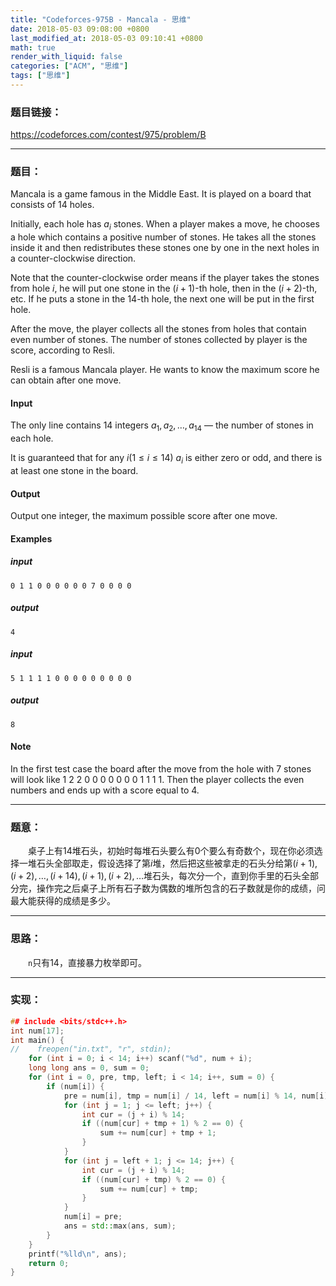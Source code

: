 ```yaml
---
title: "Codeforces-975B - Mancala - 思维"
date: 2018-05-03 09:08:00 +0800
last_modified_at: 2018-05-03 09:10:41 +0800
math: true
render_with_liquid: false
categories: ["ACM", "思维"]
tags: ["思维"]
---
```


### 题目链接：

https://codeforces.com/contest/975/problem/B

---
### 题目：

Mancala is a game famous in the Middle East. It is played on a board that consists of 14 holes.


Initially, each hole has $a_i$ stones. When a player makes a move, he chooses a hole which contains a positive number of stones. He takes all the stones inside it and then redistributes these stones one by one in the next holes in a counter-clockwise direction.

Note that the counter-clockwise order means if the player takes the stones from hole $i$, he will put one stone in the $(i+1)$-th hole, then in the $(i+2)$-th, etc. If he puts a stone in the $14$-th hole, the next one will be put in the first hole.

After the move, the player collects all the stones from holes that contain even number of stones. The number of stones collected by player is the score, according to Resli.

Resli is a famous Mancala player. He wants to know the maximum score he can obtain after one move.

#### Input
The only line contains 14 integers $a_1,a_2,\dots ,a_{14}$ — the number of stones in each hole.

It is guaranteed that for any $i(1 \leq i \leq 14)\ a_i$ is either zero or odd, and there is at least one stone in the board.

#### Output
Output one integer, the maximum possible score after one move.

#### Examples
##### input
```
0 1 1 0 0 0 0 0 0 7 0 0 0 0
```
##### output
```
4
```
##### input
```
5 1 1 1 1 0 0 0 0 0 0 0 0 0
```
##### output
```
8
```
#### Note
In the first test case the board after the move from the hole with 7 stones will look like 1 2 2 0 0 0 0 0 0 0 1 1 1 1. Then the player collects the even numbers and ends up with a score equal to 4.

---
### 题意：

&emsp;&emsp;桌子上有$14$堆石头，初始时每堆石头要么有$0$个要么有奇数个，现在你必须选择一堆石头全部取走，假设选择了第$i$堆，然后把这些被拿走的石头分给第$(i + 1),(i+2),\dots ,(i+14),(i+1),(i+2),\dots$堆石头，每次分一个，直到你手里的石头全部分完，操作完之后桌子上所有石子数为偶数的堆所包含的石子数就是你的成绩，问最大能获得的成绩是多少。

---
### 思路：

&emsp;&emsp;`n`只有$14$，直接暴力枚举即可。

---
### 实现：

```cpp
## include <bits/stdc++.h>
int num[17];
int main() {
//    freopen("in.txt", "r", stdin);
    for (int i = 0; i < 14; i++) scanf("%d", num + i);
    long long ans = 0, sum = 0;
    for (int i = 0, pre, tmp, left; i < 14; i++, sum = 0) {
        if (num[i]) {
            pre = num[i], tmp = num[i] / 14, left = num[i] % 14, num[i] = 0;
            for (int j = 1; j <= left; j++) {
                int cur = (j + i) % 14;
                if ((num[cur] + tmp + 1) % 2 == 0) {
                    sum += num[cur] + tmp + 1;
                }
            }
            for (int j = left + 1; j <= 14; j++) {
                int cur = (j + i) % 14;
                if ((num[cur] + tmp) % 2 == 0) {
                    sum += num[cur] + tmp;
                }
            }
            num[i] = pre;
            ans = std::max(ans, sum);
        }
    }
    printf("%lld\n", ans);
    return 0;
}
```